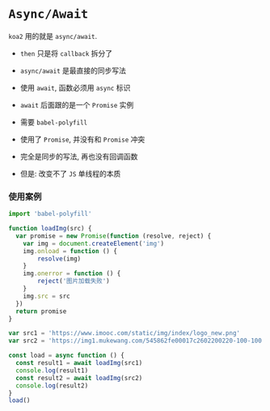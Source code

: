 # `Async/Await`

`koa2` 用的就是 `async/await`.

- `then` 只是将 `callback` 拆分了

- `async/await` 是最直接的同步写法

- 使用 `await`, 函数必须用 `async` 标识

- `await` 后面跟的是一个 `Promise` 实例

- 需要 `babel-polyfill`

- 使用了 `Promise`, 并没有和 `Promise` 冲突

- 完全是同步的写法, 再也没有回调函数

- 但是: 改变不了 `JS` 单线程的本质

### 使用案例

```js
import 'babel-polyfill'

function loadImg(src) {
  var promise = new Promise(function (resolve, reject) {
    var img = document.createElement('img')
    img.onload = function () {
        resolve(img)
    }
    img.onerror = function () {
        reject('图片加载失败')
    }
    img.src = src
  })
  return promise
}

var src1 = 'https://www.imooc.com/static/img/index/logo_new.png'
var src2 = 'https://img1.mukewang.com/545862fe00017c2602200220-100-100.jpg'
```

```js
const load = async function () {
  const result1 = await loadImg(src1)
  console.log(result1)
  const result2 = await loadImg(src2)
  console.log(result2)
}
load()
```